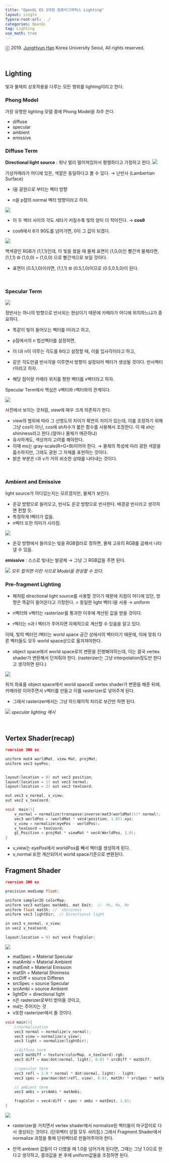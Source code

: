 ```yaml
---
title: "OpenGL ES 3차원 컴퓨터그래픽스 Lighting"
layout: single
Typora-root-url: ../
categories: OpenGL
tag: Lighting
use_math: true
---
```


ⓒ 2019. [JungHyun Han](https://media.korea.ac.kr/people/jhan/) Korea University Seoul, All rights reserved.

<br/>


## Lighting

빛과 물체릐 상호작용을 다루는 모든 행위를 lighting이라고 한다.

### Phong Model

가장 유명한 lighting 모델 중에 Phong Model을 자주 쓴다. 

- diffuse
- specular
- ambient
- emissive

### Diffuse Term

**Directional light source** : 워낙 멀리 떨어져있어서 평행하다고 가정하고 한다.
![]({{site.url}}/images/2024-10-05-opengl-lighting/directional.png)

가상카메라가 어디에 있든, 색깔은 동일하다고 볼 수 있다. → 난반사 (Lambertian Surface)
- l을 광원으로 부터는 벡터 방향

- n을 p점의 normal 벡터 방향이라고 하자.

![]({{site.url}}/images/2024-10-05-opengl-lighting/vectorEfficiency.png)

- 이 두 벡터 사이의 각도 세타가 커질수록 빛의 양이 더 작아진다. → **cosθ**

- cosθ에서 θ가 90도를 넘어가면, 0이 그 값이 되겠다.

![]({{site.url}}/images/2024-10-05-opengl-lighting/rgb.png)

백색광인 RGB가 (1,1,1)인데, 이 빛을 쐈을 때 물체 표면이 (1,0,0)인 빨간색 물체라면,
(1,1,1) ⨷ (1,0,0) = (1,0,0) 으로 빨간색으로 보일 것이다.

- 표면이 (0.5,1,0)이라면, (1,1,1) ⨷ (0.5,1,0)이므로 (0.5,0.5,0)이 된다.

<br/>

### Specular Term

![]({{site.url}}/images/2024-10-05-opengl-lighting/specularTerm.png)

정반사는 하나의 방향으로 반사되는 현상이기 때문에 카메라가 어디에 위치하느냐가 중요하다.

- 똑같이 빛이 들어오는 벡터를 l이라고 하고,

- p점에서의 n 법선벡터를 설정하면,

- 이 l과 n이 이루는 각도를 θ라고 설정할 때, 이를 입사각이라고 하고,

- 같은 각도만큼 반사각을 이루면서 방향이 설정되어 벡터가 생성될 것이다. 반사벡터 r이라고 하자.

- 해당 점이랑 카메라 위치를 향한 벡터를 v벡터라고 하자.

Specular Term에서 핵심은 v벡터와 r벡터와의 관계이다.

![]({{site.url}}/images/2024-10-05-opengl-lighting/cosgraph.png)

사진에서 보이는 것처럼, view에 매우 크게 의존하기 한다.
- view의 범위에 따라 그 선명도의 차이가 확연히 차이가 있는데, 이를 조정하기 위해 그냥 cos이 아닌, cos에 sh차수가 붙은 함수를 사용해서 조정한다. 이 때 sh는 shininess라고 한다.(얼마나 물체가 매끈하냐)
- 유사하게도, 색상까지 고려를 해야한다.
- 이때 ms는 gray-scale(R=G=B)이어야 한다. → 물체의 특성에 따라 광원 색깔을 흡수하지만, 그래도 광원 그 자체를 표현하는 것이다.
- 밝은 부분은 r과 v가 거의 비슷한 상태를 나타내는 것이다.

<br/>

### Ambient and Emissive 

light source가 어디있는지는 모르겠지만, 물체가 보인다.
- 온갖 방향으로 들어오고, 반사도 온갖 방향으로 반사한다. 배경광 반사라고 생각하면 편할 듯.
- 특정하게 l벡터가 없음.
- n벡터 또한 의미가 사라짐.

![]({{site.url}}/images/2024-10-05-opengl-lighting/ambient.png)

- 온갖 방향에서 들어오는 빛을 RGB컬러로 정하면, 물체 고유의 RGB를 곱해서 나타낼 수 있음.

**emissive** : 스스로 빛내는 발광체 → 그냥 그 RGB값을 주면 된다.

![]({{site.url}}/images/2024-10-05-opengl-lighting/phongModel.png)
*모두 합치면 이런 식으로 Model을 완성할 수 있다.*

### Pre-fragment Lighting

- 해처럼 directional light source를 사용할 것이기 때문에 지점이 어디에 있던, 방향은 똑같이 들어온다고 가정한다. = 동일한 light 벡터 l을 사용 → uniform

- n벡터와 v벡터는 rasterizer를 통과한 이후에 계산된 값을 받을 것이다.

- r벡터는 n과 l 벡터가 주어지면 자체적으로 계산할 수 있음을 알고 있다.

이때, 빛의 벡터인 l벡터는 world space 공간 상에서의 벡터이기 때문에, 이에 맞춰 다른 벡터들도 모두 world space상으로 옮겨져야한다.

- object space에서 world space로의 변환을 진행해야하는데, 이는 결국 vertex shader가 변환해서 던져줘야 한다. (rasterizer는 그냥 interpolation정도만 한다고 생각하면 된다.)

![]({{site.url}}/images/2024-10-05-opengl-lighting/viewvector.png)

위치 좌표를 object space에서 world space로 vertex shader가 변환을 해준 뒤에, 카메라랑 이어주면서 v벡터를 만들고 이를 rasterizer로 넣어주게 된다.
- 그래서 rasterizer에서는 그냥 하드웨어적 처리로 보간만 하면 된다.

![]({{site.url}}/images/2024-10-05-opengl-lighting/perfragment.png)
*specular lighting 예시*


<br/>

## Vertex Shader(recap)

```c
#version 300 es

uniform mat4 worldMat, view Mat, projMat;
uniform vec3 eyePos;


layout(location = 0) out vec3 position;
layout(location = 1) out vec3 normal;
layout(location = 2) out vec2 texCoord;

out vec3 v_normal, v_view;
out vec2 v_texCoord;

void  main(){
    v_normal = normalize(transpose(inverse(mat3(worldMat)))* normal);
    vec3 worldPos = (worldMat * vec4(position, 1.0)).xyz;
    v_view = normalize(eyePos - worldPos);
    v_texCoord = texCoord;
    gl_Position = projMat * viewMat * vec4(WorldPos, 1.0);
}
```
- v_view는 eyePos에서 worldPos를 빼서 벡터를 생성하게 된다.
- v_normal 또한 계산되어서 world space기준으로 변환된다.



## Fragment Shader

```c
#version 300 es

precision mediump float;

uniform sampler2D colorMap;
uniform vec3 matSpec matAmbi, mat Emit;  //  Ms, Ma, Me
uniform float matSh; //  shininess
uniform vec3 lightDir;  // Directional light

in vec3 v_normal, v_view;
in vec2 v_texCoord;

layout(location = 0) out vec4 fragColor;
```

![](formula.png)
- matSpec = Material Specular
- matAmbi = Material Ambient
- matEmit = Material Emission
- matSh = Material Shininess
- srcDiff = source Differen
- srcSpec = source Specular
- srcAmbi = source Ambient
- lightDir = directional light
- n은 rasterizer로부터 받아올 것이고,
- md는 주어지는 것
- v또한 rasterizer에서 줄 것이다.


```c
void main(){
    //normalization
    vec3 normal = normalize(v_normal);
    vec3 view = normalize(v_view);
    vec3 light = normalize(lightDir);

    //diffuse term
    vec3 matDiff = texture(colorMap, v_texCoord).rgb;
    vec3 diff = max(dot(normal, light), 0.0) * srcDiff * matDiff;

    //specular term
    vec3 refl = 2.0 * normal * dot(normal, light) - light;
    vec3 spec = pow(max(dot(refl, view), 0.0), matSh) * srcSpec * matSpec;

    // ambient term
    vec3 ambi = srcAmbi * matAmbi;

    fragColor = vec4(diff + spec + ambi + matEmit, 1.0);
}
```
![]({{site.url}}/images/2024-10-05-opengl-lighting/onemore.png)

- rasterizer을 거치면서 vertex shader에서 normalize된 벡터들이 마구잡이로 다시 생성되는 것이다. (단위벡터 성질 모두 사라짐.) 그래서 Fragment Shader에서 normalize 과정을 통해 단위벡터로 만들어주어야 한다.

- 만약 ambient 값들이 다 더했을 때 1.0을 넘어가게 된다면, 그때는 그냥 1.0으로 한다고 생각하고, 결과값을 본 후에 uniform값들을 조정하면 된다.

<br/>

```toc
```